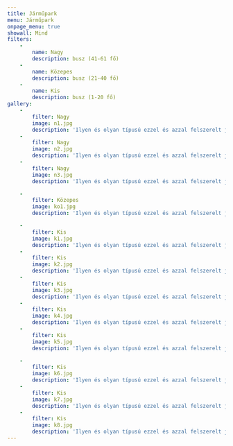 ```yaml
---
title: Járműpark
menu: Járműpark
onpage_menu: true
showall: Mind
filters:
    -
        name: Nagy
        description: busz (41-61 fő)
    -
        name: Közepes
        description: busz (21-40 fő)
    -
        name: Kis
        description: busz (1-20 fő)
gallery:
    -
        filter: Nagy
        image: n1.jpg
        description: 'Ilyen és olyan típusú ezzel és azzal felszerelt jármű...'
    -
        filter: Nagy
        image: n2.jpg
        description: 'Ilyen és olyan típusú ezzel és azzal felszerelt jármű...'
    -
        filter: Nagy
        image: n3.jpg
        description: 'Ilyen és olyan típusú ezzel és azzal felszerelt jármű...'

    -
        filter: Közepes
        image: ko1.jpg
        description: 'Ilyen és olyan típusú ezzel és azzal felszerelt jármű...'

    -
        filter: Kis
        image: k1.jpg
        description: 'Ilyen és olyan típusú ezzel és azzal felszerelt jármű...'
    -
        filter: Kis
        image: k2.jpg
        description: 'Ilyen és olyan típusú ezzel és azzal felszerelt jármű...'
    -
        filter: Kis
        image: k3.jpg
        description: 'Ilyen és olyan típusú ezzel és azzal felszerelt jármű...'
    -
        filter: Kis
        image: k4.jpg
        description: 'Ilyen és olyan típusú ezzel és azzal felszerelt jármű...'
    -
        filter: Kis
        image: k5.jpg
        description: 'Ilyen és olyan típusú ezzel és azzal felszerelt jármű...'

    -
        filter: Kis
        image: k6.jpg
        description: 'Ilyen és olyan típusú ezzel és azzal felszerelt jármű...'
    -
        filter: Kis
        image: k7.jpg
        description: 'Ilyen és olyan típusú ezzel és azzal felszerelt jármű...'
    -
        filter: Kis
        image: k8.jpg
        description: 'Ilyen és olyan típusú ezzel és azzal felszerelt jármű...'
---
```

